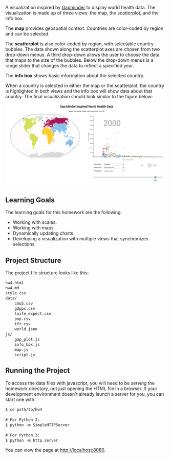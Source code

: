 A visualization inspired by [Gapminder](https://www.gapminder.org/) to display world health data. The visualization is made up of three views: the map, the scatterplot, and the info box. 

The **map** provides geospatial context. Countries are color-coded by region and can be selected. 

The **scatterplot** is also color-coded by region, with selectable country bubbles. The data shown along the scatterplot axes are chosen from two drop-down menus. A third drop-down allows the user to choose the data that maps to the size of the bubbles. Below the drop-down menus is a range slider that changes the data to reflect a specified year. 

The **info box** shows basic information about the selected country.

When a country is selected in either the map or the scatterplot, the country is highlighted in both views and the info box will show data about that country. The final visualization should look similar to the figure below:

![Overview](figs/overview.PNG)

## Learning Goals

The learning goals for this homework are the following: 

 * Working with scales. 
 * Working with maps.
 * Dynamically updating charts.
 * Developing a visualization with multiple views that synchronizes selections.
  
## Project Structure

The project file structure looks like this:

    hw4.html
    hw4.md
    style.css
    data/
        cmu5.csv
        gdppc.csv
        loife_expect.csv
        pop.csv
        tfr.csv
        world.json
    js/
        gap_plot.js
        info_box.js
        map.js        
        script.js


## Running the Project

To access the data files with javascript, you will need to be *serving* the homework directory, not just opening the HTML file in a browser. If your development environment doesn't already launch a server for you, you can start one with:

    $ cd path/to/hw4

    # For Python 2:
    $ python -m SimpleHTTPServer

    # For Python 3:
    $ python -m http.server

You can view the page at [http://localhost:8080](http://localhost:8080).